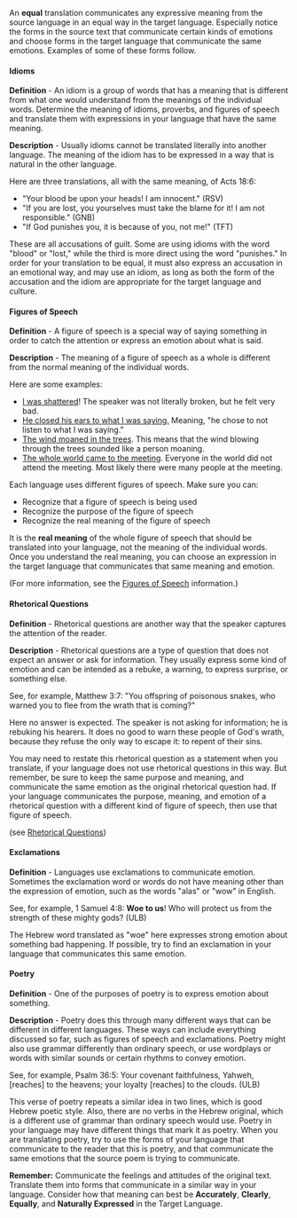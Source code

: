 
An **equal** translation communicates any expressive meaning from the source language in an equal way  in the target language. Especially notice the forms in the source text that communicate certain kinds of emotions and choose forms in the target language that communicate the same emotions. Examples of some of these forms follow.

#### Idioms

**Definition** - An idiom is a group of words that has a meaning that is different from what one would understand from the meanings of the individual words. Determine the meaning of idioms, proverbs, and figures of speech and translate them with expressions in your language that have the same meaning. 

**Description** - Usually idioms cannot be translated literally into another language. The meaning of the idiom has to be expressed in a way that is natural in the other language.

Here are three translations, all with the same meaning, of Acts 18:6:  

* "Your blood be upon your heads! I am innocent."  (RSV)
* "If you are lost, you yourselves must take the blame for it! I am not responsible." (GNB)
* "If God punishes you, it is because of you, not me!" (TFT)

These are all accusations of guilt. Some are using idioms with the word "blood" or "lost," while the third is more direct using the word "punishes." In order for your translation to be equal, it must also express an accusation in an emotional way, and may use an idiom, as long as both the form of the accusation and the idiom are appropriate for the target language and culture. 

#### Figures of Speech


 **Definition** - A figure of speech is a special way of saying something in order to catch the attention or express an emotion about what is said.

 **Description** - The meaning of a figure of speech as a whole is different from the normal meaning of the individual words.  

Here are some examples:

* <u>I was shattered</u>! The speaker was not literally broken, but he felt very bad.
* <u>He closed his ears to what I was saying.</u> Meaning, "he chose to not listen to what I was saying."
* <u>The wind moaned in the trees</u>. This means that the wind blowing through the trees sounded like a person moaning.
* <u>The whole world came to the meeting</u>.  Everyone in the world did not attend the meeting. Most likely there were many people at the meeting.

Each language uses different figures of speech. Make sure you can:

* Recognize that a figure of speech is being used
* Recognize the purpose of the figure of speech
* Recognize the real meaning of the figure of speech

It is the **real meaning** of the whole figure of speech that should be translated into your language, not the meaning of the individual words. Once you understand the real meaning, you can choose an expression in the target language that communicates that same meaning and emotion.

(For more information, see the [Figures of Speech](en/ta/translate/man/figs-intro) information.)  

#### Rhetorical Questions

**Definition** - Rhetorical questions are another way that the speaker captures the attention of the reader. 

**Description** - Rhetorical questions are a type of question that does not expect an answer or ask for information. They usually express some kind of emotion and can be intended as a rebuke, a warning, to express surprise, or something else.

See, for example, Matthew 3:7: "You offspring of poisonous snakes, who warned you to flee from the wrath that is coming?" 

Here no answer is expected. The speaker is not asking for information; he is rebuking his hearers.  It does no good to warn these people of God's wrath, because they refuse the only way to escape it: to repent of their sins.  

You may need to restate this rhetorical question as a statement when you translate, if your language does not use rhetorical questions in this way.  But remember, be sure to keep the same purpose and meaning, and communicate the same emotion as the original rhetorical question had. If your language communicates the purpose, meaning, and emotion of a rhetorical question with a different kind of figure of speech, then use that figure of speech.

(see [Rhetorical Questions](en/ta/translate/man/figs-rquestion))

#### Exclamations

**Definition** - Languages use exclamations to communicate emotion. Sometimes the exclamation word or words do not have meaning other than the expression of emotion, such as the words "alas" or "wow" in English. 

See, for example, 1 Samuel 4:8: **Woe to us**! Who will protect us from the strength of these mighty gods? (ULB)

The Hebrew word translated as "woe" here expresses strong emotion about something bad happening. If possible, try to find an exclamation in your language that communicates this same emotion.

#### Poetry

**Definition** - One of the purposes of poetry is to express emotion about something. 

**Description** - Poetry does this through many different ways that can be different in different languages. These ways can include everything discussed so far, such as figures of speech and exclamations. Poetry might also use grammar differently than ordinary speech, or use wordplays or words with similar sounds or certain rhythms to convey emotion. 

See, for example, Psalm 36:5: 
Your covenant faithfulness, Yahweh, [reaches] to the heavens;
your loyalty [reaches] to the clouds. (ULB)

This verse of poetry repeats a similar idea in two lines, which is good Hebrew poetic style. Also, there are no verbs in the Hebrew original, which is a different use of grammar than ordinary speech would use. Poetry in your language may have different things that mark it as poetry. When you are translating poetry, try to use the forms of your language that communicate to the reader that this is poetry, and that communicate the same emotions that the source poem is trying to communicate.  

**Remember:** Communicate the feelings and attitudes of the original text.  Translate them into forms that communicate in a similar way in your language. Consider how that meaning can best be **Accurately**, **Clearly**, **Equally**, and **Naturally Expressed** in the Target Language.
